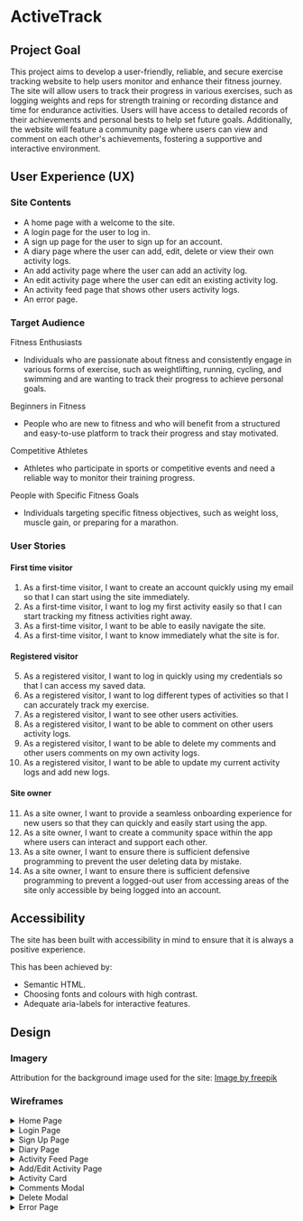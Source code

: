 # ActiveTrack

## Project Goal

This project aims to develop a user-friendly, reliable, and secure exercise tracking website to help users monitor and enhance their fitness journey. The site will allow users to track their progress in various exercises, such as logging weights and reps for strength training or recording distance and time for endurance activities. Users will have access to detailed records of their achievements and personal bests to help set future goals. Additionally, the website will feature a community page where users can view and comment on each other's achievements, fostering a supportive and interactive environment.

## User Experience (UX)

### Site Contents

- A home page with a welcome to the site.
- A login page for the user to log in.
- A sign up page for the user to sign up for an account.
- A diary page where the user can add, edit, delete or view their own activity logs.
- An add activity page where the user can add an activity log.
- An edit activity page where the user can edit an existing activity log.
- An activity feed page that shows other users activity logs.
- An error page.

### Target Audience

Fitness Enthusiasts
- Individuals who are passionate about fitness and consistently engage in various forms of exercise, such as weightlifting, running, cycling, and swimming and are wanting to track their progress to achieve personal goals.

Beginners in Fitness
- People who are new to fitness and who will benefit from a structured and easy-to-use platform to track their progress and stay motivated.

Competitive Athletes
- Athletes who participate in sports or competitive events and need a reliable way to monitor their training progress.

People with Specific Fitness Goals
- Individuals targeting specific fitness objectives, such as weight loss, muscle gain, or preparing for a marathon.

### User Stories

#### First time visitor
1. As a first-time visitor, I want to create an account quickly using my email so that I can start using the site immediately.
2. As a first-time visitor, I want to log my first activity easily so that I can start tracking my fitness activities right away.
3. As a first-time visitor, I want to be able to easily navigate the site.
4. As a first-time visitor, I want to know immediately what the site is for.

#### Registered visitor
5. As a registered visitor, I want to log in quickly using my credentials so that I can access my saved data.
6. As a registered visitor, I want to log different types of activities so that I can accurately track my exercise.
7. As a registered visitor, I want to see other users activities.
8. As a registered visitor, I want to be able to comment on other users activity logs.
9. As a registered visitor, I want to be able to delete my comments and other users comments on my own activity logs.
10. As a registered visitor, I want to be able to update my current activity logs and add new logs.

#### Site owner
11. As a site owner, I want to provide a seamless onboarding experience for new users so that they can quickly and easily start using the app.
12. As a site owner, I want to create a community space within the app where users can interact and support each other.
13. As a site owner, I want to ensure there is sufficient defensive programming to prevent the user deleting data by mistake.
14. As a site owner, I want to ensure there is sufficient defensive programming to prevent a logged-out user from accessing areas of the site only accessible by being logged into an account.

## Accessibility

The site has been built with accessibility in mind to ensure that it is always a positive experience.

This has been achieved by:
- Semantic HTML.
- Choosing fonts and colours with high contrast.
- Adequate aria-labels for interactive features.

## Design

### Imagery

Attribution for the background image used for the site:
[Image by freepik](https://www.freepik.com/free-photo/top-view-perfectly-ordered-fitness-items_40483721.htm#fromView=search&page=5&position=12&uuid=5b9bb55e-33a3-4753-9d3f-3c1ce3062493)

### Wireframes

<details>
<summary>Home Page</summary>
<img src="activetrack/static/documents/wireframes/home-page.png">
</details>
<details>
<summary>Login Page</summary>
<img src="activetrack/static/documents/wireframes/login-page.png">
</details>
<details>
<summary>Sign Up Page</summary>
<img src="activetrack/static/documents/wireframes/sign-up-page.png">
</details>
<details>
<summary>Diary Page</summary>
<img src="activetrack/static/documents/wireframes/diary-page.png">
</details>
<details>
<summary>Activity Feed Page</summary>
<img src="activetrack/static/documents/wireframes/activity-feed-page.png">
</details>
<details>
<summary>Add/Edit Activity Page</summary>
<img src="activetrack/static/documents/wireframes/activity-form-page.png">
</details>
<details>
<summary>Activity Card</summary>
<img src="activetrack/static/documents/wireframes/activity-card.png">
</details>
<details>
<summary>Comments Modal</summary>
<img src="activetrack/static/documents/wireframes/comments-modal.png">
</details>
<details>
<summary>Delete Modal</summary>
<img src="activetrack/static/documents/wireframes/delete-modal.png">
</details>
<details>
<summary>Error Page</summary>
<img src="activetrack/static/documents/wireframes/error-page.png">
</details>